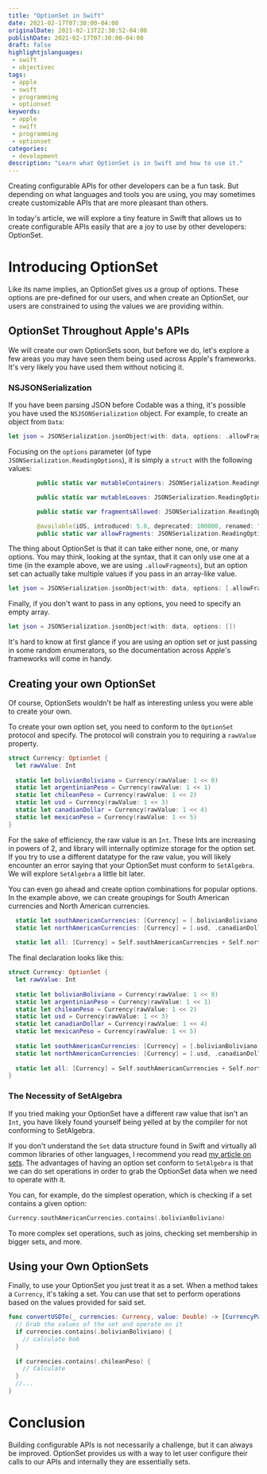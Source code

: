```yaml
---
title: "OptionSet in Swift"
date: 2021-02-17T07:30:00-04:00
originalDate: 2021-02-13T22:30:52-04:00
publishDate: 2021-02-17T07:30:00-04:00
draft: false
highlightjslanguages:
 - swift
 - objectivec
tags:
 - apple
 - swift
 - programming
 - optionset
keywords:
 - apple
 - swift
 - programming
 - optionset
categories:
 - development
description: "Learn what OptionSet is in Swift and how to use it."
---
```


Creating configurable APIs for other developers can be a fun task. But depending on what languages and tools you are using, you may sometimes create customizable APIs that are more pleasant than others.

In today's article, we will explore a tiny feature in Swift that allows us to create configurable APIs easily that are a joy to use by other developers: OptionSet.

# Introducing OptionSet

Like its name implies, an OptionSet gives us a group of options. These options are pre-defined for our users, and when create an OptionSet, our users are constrained to using the values we are providing within.

## OptionSet Throughout Apple's APIs

We will create our own OptionSets soon, but before we do, let's explore a few areas you may have seen them being used across Apple's frameworks. It's very likely you have used them without noticing it.

### NSJSONSerialization

If you have been parsing JSON before Codable was a thing, it's possible you have used the `NSJSONSerialization` object. For example, to create an object from `Data`:

```swift
let json = JSONSerialization.jsonObject(with: data, options: .allowFragments)
```

Focusing on the `options` parameter (of type `JSONSerialization.ReadingOptions`), it is simply a `struct` with the following values:

```swift
        public static var mutableContainers: JSONSerialization.ReadingOptions { get }

        public static var mutableLeaves: JSONSerialization.ReadingOptions { get }

        public static var fragmentsAllowed: JSONSerialization.ReadingOptions { get }

        @available(iOS, introduced: 5.0, deprecated: 100000, renamed: "JSONSerialization.ReadingOptions.fragmentsAllowed")
        public static var allowFragments: JSONSerialization.ReadingOptions { get }
```

The thing about OptionSet is that it can take either none, one, or many options. You may think, looking at the syntax, that it can only use one at a time (in the example above, we are using `.allowFragments`), but an option set can actually take multiple values if you pass in an array-like value.

```swift
let json = JSONSerialization.jsonObject(with: data, options: [.allowFragments, .mutableContainers, .mutableContainers])
```

Finally, if you don't want to pass in any options, you need to specify an empty array.

```swift
let json = JSONSerialization.jsonObject(with: data, options: [])
```

It's hard to know at first glance if you are using an option set or just passing in some random enumerators, so the documentation across Apple's frameworks will come in handy.

## Creating your own OptionSet

Of course, OptionSets wouldn't be half as interesting unless you were able to create your own.

To create your own option set, you need to conform to the `OptionSet` protocol and specify. The protocol will constrain you to requiring a `rawValue` property.

```swift
struct Currency: OptionSet {
  let rawValue: Int
  
  static let bolivianBoliviano = Currency(rawValue: 1 << 0)
  static let argentinianPeso = Currency(rawValue: 1 << 1)
  static let chileanPeso = Currency(rawValue: 1 << 2)
  static let usd = Currency(rawValue: 1 << 3)
  static let canadianDollar = Currency(rawValue: 1 << 4)
  static let mexicanPeso = Currency(rawValue: 1 << 5)
}
```

For the sake of efficiency, the raw value is an `Int`. These Ints are increasing in powers of 2, and library will internally optimize storage for the option set. If you try to use a different datatype for the raw value, you will likely encounter an error saying that your OptionSet must conform to `SetAlgebra`. We will explore `SetAlgebra` a little bit later.

You can even go ahead and create option combinations for popular options. In the example above, we can create groupings for South American currencies and North American currencies.

```swift
  static let southAmericanCurrencies: [Currency] = [.bolivianBoliviano, .argentinianPeso, .chileanPeso]
  static let northAmericanCurrencies: [Currency] = [.usd, .canadianDollar, .mexicanPeso]
  
  static let all: [Currency] = Self.southAmericanCurrencies + Self.northAmericanCurrencies
```

The final declaration looks like this:

```Swift
struct Currency: OptionSet {
  let rawValue: Int
  
  static let bolivianBoliviano = Currency(rawValue: 1 << 0)
  static let argentinianPeso = Currency(rawValue: 1 << 1)
  static let chileanPeso = Currency(rawValue: 1 << 2)
  static let usd = Currency(rawValue: 1 << 3)
  static let canadianDollar = Currency(rawValue: 1 << 4)
  static let mexicanPeso = Currency(rawValue: 1 << 5)
  
  static let southAmericanCurrencies: [Currency] = [.bolivianBoliviano, .argentinianPeso, .chileanPeso]
  static let northAmericanCurrencies: [Currency] = [.usd, .canadianDollar, .mexicanPeso]
  
  static let all: [Currency] = Self.southAmericanCurrencies + Self.northAmericanCurrencies
}
```

### The Necessity of SetAlgebra

If you tried making your OptionSet have a different raw value that isn't an `Int`, you have likely found yourself being yelled at by the compiler for not conforming to SetAlgebra.

If you don't understand the `Set` data structure found in Swift and virtually all common libraries of other languages, I recommend you read [my article on sets](https://www.andyibanez.com/posts/understanding-basic-data-structures-swift-sets/). The advantages of having an option set conform to `SetAlgebra` is that we can do set operations in order to grab the OptionSet data when we need to operate with it.

You can, for example, do the simplest operation, which is checking if a set contains a given option:

```Swift
Currency.southAmericanCurrencies.contains(.bolivianBoliviano)
```

To more complex set operations, such as joins, checking set membership in bigger sets, and more.

## Using your Own OptionSets

Finally, to use your OptionSet you just treat it as a set. When a method takes a `Currency`, it's taking a set. You can use that set to perform operations based on the values provided for said set.

```swift
func convertUSDTo(_ currencies: Currency, value: Double) -> [CurrencyPair] {
  // Grab the values of the set and operate on it
  if currencies.contains(.bolivianBoliviano) {
    // calculate bob
  }
  
  if currencies.contains(.chileanPeso) {
    // Calculate
  }
  //...
}
```

# Conclusion

Building configurable APIs is not necessarily a challenge, but it can always be improved. OptionSet provides us with a way to let user configure their calls to our APIs and internally they are essentially sets.


